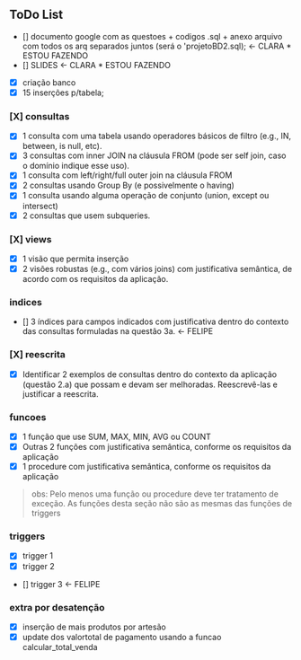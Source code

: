 ## ToDo List
- [] documento google com as questoes + codigos .sql  + anexo arquivo com todos os arq separados juntos (será o 'projetoBD2.sql); <- CLARA * ESTOU FAZENDO
- [] SLIDES <- CLARA * ESTOU FAZENDO
- [X] criação banco 
- [X] 15 inserções p/tabela;
### [X] consultas 
- [X] 1 consulta com uma tabela usando operadores básicos de filtro (e.g., IN,  between, is null, etc).  
- [X]  3 consultas com inner JOIN na cláusula FROM (pode ser self join, caso o  domínio indique esse uso).  
- [X] 1 consulta com left/right/full outer join na cláusula FROM 
- [X] 2 consultas usando Group By (e possivelmente o having) 
- [X] 1 consulta usando alguma operação de conjunto (union, except ou  
intersect) 
- [X] 2 consultas que usem subqueries.
### [X] views
- [X] 1 visão que permita inserção  
- [x] 2 visões robustas (e.g., com vários joins) com justificativa semântica, de acordo com os  requisitos da aplicação. 

### indices
- [] 3 índices para campos indicados com justificativa dentro do contexto das consultas  formuladas na questão 3a. <- FELIPE

### [X] reescrita
- [X]  Identificar 2 exemplos de consultas dentro do contexto da aplicação (questão 2.a) que  possam e devam ser melhoradas. Reescrevê-las e justificar a reescrita.  

### funcoes

- [X] 1 função que use SUM, MAX, MIN, AVG ou COUNT
- [X] Outras 2 funções com justificativa semântica, conforme os requisitos da aplicação
- [x] 1 procedure com justificativa semântica, conforme os requisitos da aplicação

> obs: Pelo menos uma função ou procedure deve ter tratamento de exceção. As funções desta seção não são as mesmas das funções de triggers 

### triggers
- [X] trigger 1
- [X] trigger 2
- [] trigger 3 <- FELIPE
### extra por desatenção
- [X] inserção de mais produtos por artesão
- [X] update dos valortotal de pagamento usando a funcao calcular_total_venda
